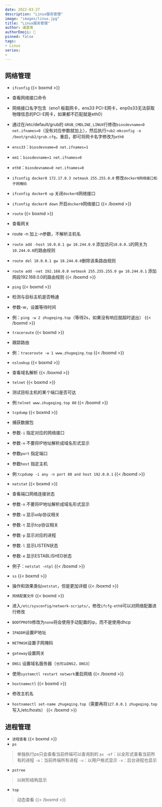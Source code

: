 ```yaml
---
date: 2022-03-27
description: "Linux服务管理"
image: "images/linux.jpg"
title: "Linux服务管理"
author: 诸葛青
authorEmoji: 🎅
pinned: false
tags:
- Linux
series:
- 
---
```



## 网络管理

* `ifconfig`
{{< boxmd >}}
* 查看网络接口命令

* 网络接口名字包含（eno1 板载网卡，ens33 PCI-E网卡，enp0s33无法获取物理信息的PCI-E网卡，如果都不匹配就是eth0）

* 通过在/etc/default/grub的 `GRUB_CMDLINE_LINUX`行修改`biosdevname=0 net.ifnames=0`（没有对应参数就加上），然后执行`rub2-mkconfig -o /boot/grub2/grub.cfg`，重启，即可将网卡名字修改为`eth0`
* `enss33`：`biosdevname=0 net.ifnames=1`
* `em1`：`biosdevname=1 net.ifnames=0`
* `eth0`：`biosdevname=0 net.ifnames=0`

* `ifconfig docker0 172.17.0.3 netmask 255.255.0.0` 修改`docker0网络接口和子网掩码`
* `ifconfig docker0 up` 关闭`docker0`网络接口
* `ifconfig docker0 down` 开启`docker0`网络接口
{{< /boxmd >}}


* `route`
{{< boxmd >}}
* 查看网关
* route -n 加上-n参数，不解析主机名
* `route add -host 10.0.0.1 gw 10.244.0.0` 添加访问`10.0.0.1`的网关为`10.244.0.0`的路由规则
* `route del 10.0.0.1 gw 10.244.0.0`删除该条路由规则
* `route add -net 192.168.0.0 netmask 255.255.255.0 gw 10.244.0.1` 添加网段192.168.0.0的路由规则
{{< /boxmd >}}


* `ping`
{{< boxmd >}}
* 检测与目标主机是否畅通
* 参数-w，设置等待时间
* 例：`ping -w 2 zhugeqing.top`（等待2s，如果没有响应就超时退出）
{{< /boxmd >}}

* `traceroute`
{{< boxmd >}}
* 跟踪路由
* 例：`traceroute -w 1 www.zhugeqing.top`
{{< /boxmd >}}

* `nslookup`
{{< boxmd >}}
* 查看域名解析
{{< /boxmd >}}

* `telnet`
{{< boxmd >}}
* 测试目标主机的某个端口是否可达
* 例:`telnet www.zhugeqing.top 80`
{{< /boxmd >}}

* `tcpdump`
{{< boxmd >}}
* 捕获数据包
* 参数`-i` 指定对应的网络接口
* 参数`-n` 不要将IP地址解析成域名形式显示
* 参数`port` 指定端口
* 参数`host` 指定主机
* 例:`tcpdump -i any -n port 80 and host 192.0.0.1`
{{< /boxmd >}}

* `netstat`
{{< boxmd >}}
* 查看端口网络连接状态
* 参数`-n` 不要将IP地址解析成域名形式显示
* 参数`-u` 显示udp协议相关
* 参数`-t` 显示tcp协议相关
* 参数`-p` 显示对应的进程
* 参数`-l` 显示LISTEN状态
* 参数`-e` 显示ESTABLISHED状态
* 例子：`netstat -ntpl`
{{< /boxmd >}}

* `ss`
{{< boxmd >}}
* 操作和效果类似`netstat`，但是更加详细
{{< /boxmd >}}

* `网络配置文件`
{{< boxmd >}}
* 进入`/etc/sysconfig/network-scripts/`，修改`ifcfg-eth0`可以对网络配置进行修改
* `BOOTPROTO`修改为`none`将会使用手动配置的ip，而不是使用dhcp
* `IPADDR`设置IP地址
* `NETMASK`设置子网掩码
* `gateway`设置网关
* `DNS1` 设置域名服务器（`也可以DNS2，DNS3`）
* 使用`systemctl restart network`重启网络
{{< /boxmd >}}

* `hostnamectl`
{{< boxmd >}}
* 修改主机名
* `hostnamectl set-name zhugeqing.top`（需要再将`127.0.0.1 zhugeqing.top`写入/etc/hosts）
{{< /boxmd >}}

## 进程管理

* `进程查看`
{{< boxmd >}}
* `ps`
> 单独执行ps只会查看当前终端可以查询到的
> `ps -ef`：以全形式查看当前所有的进程
> `-a`：当前终端所有进程
> `-u`：以用户格式显示
> `-x`：后台进程也显示

* `pstree`
> 以树形结构显示

* `top`
> 动态查看
{{< /boxmd >}}


